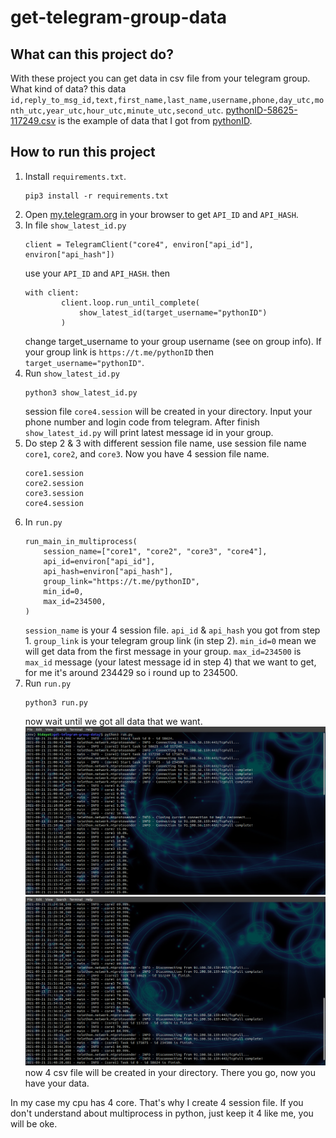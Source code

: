 # get-telegram-group-data

## What can this project do?
With these project you can get data in csv file from your telegram group. What kind of data? this data `id,reply_to_msg_id,text,first_name,last_name,username,phone,day_utc,month_utc,year_utc,hour_utc,minute_utc,second_utc`. [pythonID-58625-117249.csv](https://raw.githubusercontent.com/Hidayathamir/get-telegram-group-data/main/pythonID-0-58624.csv) is the example of data that I got from [pythonID](https://t.me/pythonID). 


## How to run this project
1. Install `requirements.txt`.
    ```
    pip3 install -r requirements.txt
    ```
2. Open [my.telegram.org](https://my.telegram.org/) in your browser to get `API_ID` and `API_HASH`.
3. In file `show_latest_id.py`
    ```
    client = TelegramClient("core4", environ["api_id"], environ["api_hash"])
    ```
    use your `API_ID` and `API_HASH`. then
    ```
    with client:
            client.loop.run_until_complete(
                show_latest_id(target_username="pythonID")
            )
    ```
    change target_username to your group username (see on group info). If your group link is `https://t.me/pythonID` then `target_username="pythonID"`.
4. Run `show_latest_id.py`
    ```
    python3 show_latest_id.py
    ```
    session file `core4.session` will be created in your directory. Input your phone number and login code from telegram. After finish `show_latest_id.py` will print latest message id in your group.
5. Do step 2 & 3 with different session file name, use session file name `core1`, `core2`, and `core3`. Now you have 4 session file name.
    ```
    core1.session
    core2.session
    core3.session
    core4.session
    ```
6. In `run.py`
    ```
    run_main_in_multiprocess(
        session_name=["core1", "core2", "core3", "core4"],
        api_id=environ["api_id"],
        api_hash=environ["api_hash"],
        group_link="https://t.me/pythonID",
        min_id=0,
        max_id=234500,
    )
    ```
    `session_name` is your 4 session file. `api_id` & `api_hash` you got from step 1. `group_link` is your telegram group link (in step 2). `min_id=0` mean we will get data from the first message in your group. `max_id=234500` is `max_id` message (your latest message id in step 4) that we want to get, for me it's around 234429 so i round up to 234500.
7. Run `run.py`
    ```
    python3 run.py
    ```
    now wait until we got all data that we want.
    ![run.py](README_assets/runpy.png)
    ![run.py](README_assets/runpy-finish.png)
    now 4 csv file will be created in your directory. There you go, now you have your data.

In my case my cpu has 4 core. That's why I create 4 session file. If you don't understand about multiprocess in python, just keep it 4 like me, you will be oke.